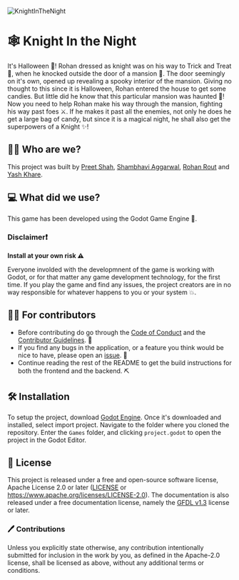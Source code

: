 ![KnightInTheNight](https://socialify.git.ci/yashk2000/KnightInTheNight/image?description=1&descriptionEditable=It%27s%20Halloween!%20&font=Rokkitt&issues=1&language=1&owner=1&pattern=Floating%20Cogs&pulls=1&stargazers=1&theme=Light)

# 🕸️ Knight In the Night

It's Halloween 🎃! Rohan dressed as knight was on his way to Trick and Treat :city_sunset:, when he knocked outside the door of a mansion :european_castle:. The door seemingly on it's own, opened up revealing a spooky interior of the mansion. Giving no thought to this since it is Halloween, Rohan entered the house to get some candies. But little did he know that this particular mansion was haunted :ghost:! Now you need to help Rohan make his way through the mansion, fighting his way past foes ⚔️. If he makes it past all the enemies, not only he does he get a large bag of candy, but since it is a magical night, he shall also get the superpowers of a Knight :sparkles:!

## 👨‍🏭 Who are we?
This project was built by [Preet Shah](https://github.com/shahpreetk), [Shambhavi Aggarwal](https://github.com/agg-shambhavi), [Rohan Rout](https://github.com/routrohan) and [Yash Khare](https://github.com/yashk2000).

## 💻 What did we use?

This game has been developed using the Godot Game Engine 🤖.

### Disclaimer❗

**Install at your own risk ⚠️**

Everyone involded with the developmnent of the game is working with Godot, or for that matter any game development technology, for the first time. If you play the game and find any issues, the project creators are in no way responsible for whatever happens to you or your system 💥.

## 👨‍💻 For contributors
- Before contributing do go through the [Code of Conduct](https://github.com/yashk2000/KnightInTheNight/blob/main/CODE_OF_CONDUCT.md) and the [Contributor Guidelines](https://github.com/yashk2000/KnightInTheNight/blob/main/CONTRIBUTING.md). 🔧
- If you find any bugs in the application, or a feature you think would be nice to have, please open an [issue](https://github.com/yashk2000/KnightInTheNight/issues/new/choose). 🐞
- Continue reading the rest of the README to get the build instructions for both the frontend and the backend. ⛏️

## 🛠️ Installation

To setup the project, download [Godot Engine](https://godotengine.org/). Once it's downloaded and installed, select import project. Navigate to the folder where you cloned the repository. Enter the `Games` folder, and clicking `project.godot` to open the project in the Godot Editor. 

## 📜 License
This project is released under a free and open-source software license, Apache License 2.0 or later ([LICENSE](LICENSE) or https://www.apache.org/licenses/LICENSE-2.0). The documentation is also released under a free documentation license, namely the [GFDL v1.3](https://www.gnu.org/licenses/fdl-1.3.en.html) license or later.

### 🖊️ Contributions
Unless you explicitly state otherwise, any contribution intentionally submitted for inclusion in the work by you, as defined in the Apache-2.0 license, shall be licensed as above, without any additional terms or conditions.
